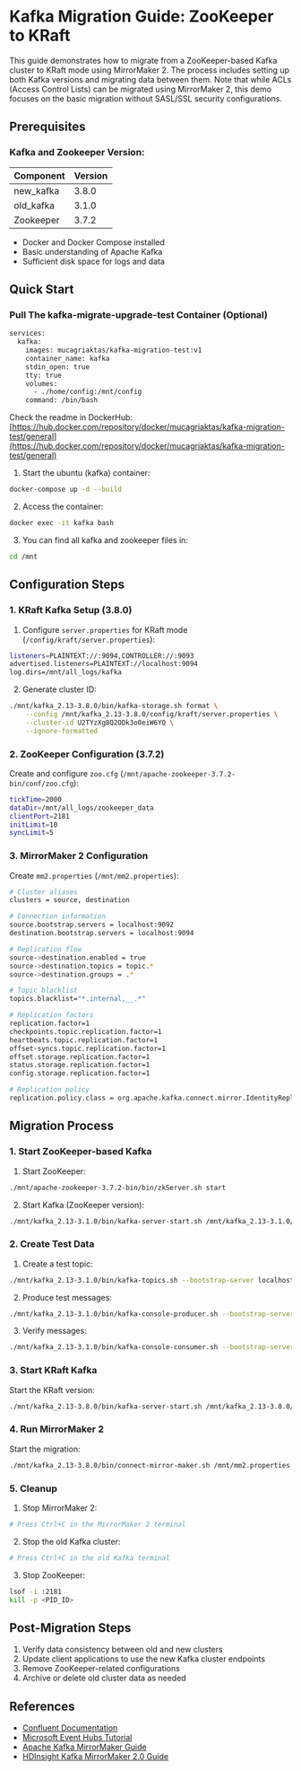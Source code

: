 # Kafka Migration Guide: ZooKeeper to KRaft

This guide demonstrates how to migrate from a ZooKeeper-based Kafka cluster to KRaft mode using MirrorMaker 2. The process includes setting up both Kafka versions and migrating data between them. Note that while ACLs (Access Control Lists) can be migrated using MirrorMaker 2, this demo focuses on the basic migration without SASL/SSL security configurations.

## Prerequisites

### Kafka and Zookeeper Version:
| Component          | Version |
|--------------------|---------|
| new_kafka          | 3.8.0   |
| old_kafka          | 3.1.0   |
| Zookeeper          | 3.7.2   |

- Docker and Docker Compose installed
- Basic understanding of Apache Kafka
- Sufficient disk space for logs and data

## Quick Start

### Pull The kafka-migrate-upgrade-test Container (Optional)

```bash
services:
  kafka:
    images: mucagriaktas/kafka-migration-test:v1
    container_name: kafka
    stdin_open: true
    tty: true   
    volumes:
      - ./home/config:/mnt/config
    command: /bin/bash
```

Check the readme in DockerHub: [https://hub.docker.com/repository/docker/mucagriaktas/kafka-migration-test/general](https://hub.docker.com/repository/docker/mucagriaktas/kafka-migration-test/general)

1. Start the ubuntu (kafka) container:
```bash
docker-compose up -d --build
```

2. Access the container:
```bash
docker exec -it kafka bash
```

3. You can find all kafka and zookeeper files in:
```bash
cd /mnt
```

## Configuration Steps

### 1. KRaft Kafka Setup (3.8.0)

1. Configure `server.properties` for KRaft mode (`/config/kraft/server.properties`):
```bash
listeners=PLAINTEXT://:9094,CONTROLLER://:9093
advertised.listeners=PLAINTEXT://localhost:9094
log.dirs=/mnt/all_logs/kafka
```

2. Generate cluster ID:
```bash
./mnt/kafka_2.13-3.8.0/bin/kafka-storage.sh format \
    --config /mnt/kafka_2.13-3.8.0/config/kraft/server.properties \
    --cluster-id U2TYzXg8Q2ODk3o0eiW6YQ \
    --ignore-formatted
```

### 2. ZooKeeper Configuration (3.7.2)

Create and configure `zoo.cfg` (`/mnt/apache-zookeeper-3.7.2-bin/conf/zoo.cfg`):
```bash
tickTime=2000
dataDir=/mnt/all_logs/zookeeper_data
clientPort=2181
initLimit=10
syncLimit=5
```

### 3. MirrorMaker 2 Configuration

Create `mm2.properties` (`/mnt/mm2.properties`):
```bash
# Cluster aliases
clusters = source, destination

# Connection information
source.bootstrap.servers = localhost:9092
destination.bootstrap.servers = localhost:9094

# Replication flow
source->destination.enabled = true
source->destination.topics = topic.*
source->destination.groups = .*

# Topic blacklist
topics.blacklist="*.internal,__.*"

# Replication factors
replication.factor=1
checkpoints.topic.replication.factor=1
heartbeats.topic.replication.factor=1
offset-syncs.topic.replication.factor=1
offset.storage.replication.factor=1
status.storage.replication.factor=1
config.storage.replication.factor=1

# Replication policy
replication.policy.class = org.apache.kafka.connect.mirror.IdentityReplicationPolicy
```

## Migration Process

### 1. Start ZooKeeper-based Kafka

1. Start ZooKeeper:
```bash
./mnt/apache-zookeeper-3.7.2-bin/bin/zkServer.sh start
```

2. Start Kafka (ZooKeeper version):
```bash
./mnt/kafka_2.13-3.1.0/bin/kafka-server-start.sh /mnt/kafka_2.13-3.1.0/config/server.properties
```

### 2. Create Test Data

1. Create a test topic:
```bash
./mnt/kafka_2.13-3.1.0/bin/kafka-topics.sh --bootstrap-server localhost:9092 --create --topic topic1
```

2. Produce test messages:
```bash
./mnt/kafka_2.13-3.1.0/bin/kafka-console-producer.sh --bootstrap-server localhost:9092 --topic topic1
```

3. Verify messages:
```bash
./mnt/kafka_2.13-3.1.0/bin/kafka-console-consumer.sh --bootstrap-server localhost:9092 --topic topic1 --from-beginning
```

### 3. Start KRaft Kafka

Start the KRaft version:
```bash
./mnt/kafka_2.13-3.8.0/bin/kafka-server-start.sh /mnt/kafka_2.13-3.8.0/config/kraft/server.properties
```

### 4. Run MirrorMaker 2

Start the migration:
```bash
./mnt/kafka_2.13-3.8.0/bin/connect-mirror-maker.sh /mnt/mm2.properties
```

### 5. Cleanup

1. Stop MirrorMaker 2:
```bash
# Press Ctrl+C in the MirrorMaker 2 terminal
```

2. Stop the old Kafka cluster:
```bash
# Press Ctrl+C in the old Kafka terminal
```

3. Stop ZooKeeper:
```bash
lsof -i :2181
kill -p <PID_ID>
```

## Post-Migration Steps

1. Verify data consistency between old and new clusters
2. Update client applications to use the new Kafka cluster endpoints
3. Remove ZooKeeper-related configurations
4. Archive or delete old cluster data as needed

## References

- [Confluent Documentation](https://docs.confluent.io/platform/current/installation/migrate-zk-kraft.html)
- [Microsoft Event Hubs Tutorial](https://learn.microsoft.com/tr-tr/azure/event-hubs/event-hubs-kafka-mirror-maker-tutorial)
- [Apache Kafka MirrorMaker Guide](https://medium.com/real-time-streaming/apache-kafka-mirror-maker-1400efeca94d)
- [HDInsight Kafka MirrorMaker 2.0 Guide](https://github.com/MicrosoftDocs/azure-docs/blob/main/articles/hdinsight/kafka/kafka-mirrormaker-2-0-guide.md)